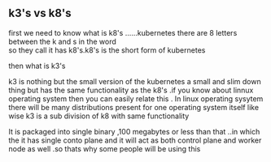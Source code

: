 k3's vs k8's
--------------------------------------------------------------------

first we need to know what is k8's ......kubernetes there are 8 letters between the k and s in the word  
so they call it has k8's.k8's is the short form of kubernetes

then what is k3's

k3 is nothing but the small version of the kubernetes a small and slim down thing but has the same functionality 
as the k8's .if you know about linnux operating system then you can easily relate this .
In linux operating sysytem there will be many distributions present for one operating system itself 
like wise k3 is a sub division of k8 with same functionality 

It is packaged into single binary ,100 megabytes or less than that ..in which the it has single conto plane 
and it will act as both control plane and worker node as well .so thats why some people will be using this 



